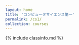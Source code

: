 ```yaml
---
layout: home
title: 'コンピュータサイエンス第一'
permalink: /cs1/
collection: courses
---
```


{% include classinfo.md %}
